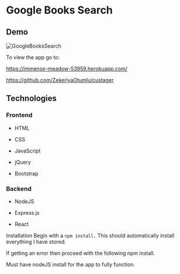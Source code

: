 # Google Books Search



## Demo

![GoogleBooksSearch](https://user-images.githubusercontent.com/45694823/74997042-3780d500-5423-11ea-9b65-29cd39114db7.PNG)


To view the app go to:

https://immense-meadow-53959.herokuapp.com/

https://github.com/ZekeriyaOtumlu/custager

## Technologies
### Frontend
* HTML

* CSS

* JavaScript

* jQuery

* Bootstrap

### Backend
* NodeJS

* Express.js

* React

Installation
Begin with a ```npm install.``` This should automatically install everything I have stored.

If getting an error then proceed with the following npm install.

Must have nodeJS install for the app to fully function.


